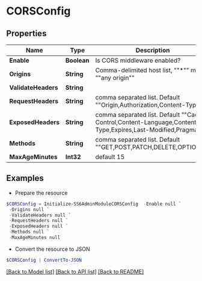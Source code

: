 # CORSConfig
## Properties

Name | Type | Description | Notes
------------ | ------------- | ------------- | -------------
**Enable** | **Boolean** | Is CORS middleware enabled? | [optional] 
**Origins** | **String** | Comma-delimited host list, &quot;&quot;*&quot;&quot; means &quot;&quot;any origin&quot;&quot; | [optional] 
**ValidateHeaders** | **String** |  | [optional] 
**RequestHeaders** | **String** | comma separated list. Default &quot;&quot;Origin,Authorization,Content-Type&quot;&quot; | [optional] 
**ExposedHeaders** | **String** | comma separated list. Default &quot;&quot;Cache-Control,Content-Language,Content-Type,Expires,Last-Modified,Pragma&quot;&quot; | [optional] 
**Methods** | **String** | comma separated list. Default &quot;&quot;GET,POST,PATCH,DELETE,OPTIONS&quot;&quot; | [optional] 
**MaxAgeMinutes** | **Int32** | default 15 | [optional] 

## Examples

- Prepare the resource
```powershell
$CORSConfig = Initialize-SS6AdminModuleCORSConfig  -Enable null `
 -Origins null `
 -ValidateHeaders null `
 -RequestHeaders null `
 -ExposedHeaders null `
 -Methods null `
 -MaxAgeMinutes null
```

- Convert the resource to JSON
```powershell
$CORSConfig | ConvertTo-JSON
```

[[Back to Model list]](../README.md#documentation-for-models) [[Back to API list]](../README.md#documentation-for-api-endpoints) [[Back to README]](../README.md)

